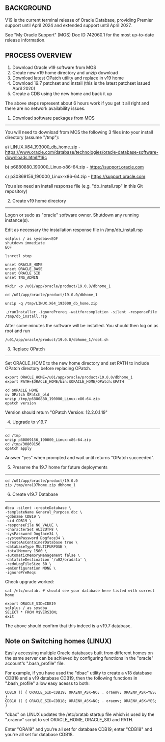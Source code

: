 BACKGROUND
----------
V19 is the current terminal release of Oracle Database, providing Premier support until April 2024 and extended support until April 2027. 

See "My Oracle Support" (MOS) Doc ID 742060.1 for the most up-to-date release information.

PROCESS OVERVIEW
----------------
1. Download Oracle v19 software from MOS
2. Create new v19 home directory and unzip download
3. Download latest OPatch utility and replace in v19 home
4. Download 19.7 patchset and install (this is the latest patchset issued April 2020)
5. Create a CDB using the new home and back it up

The above steps represent about 6 hours work if you get it all right and there are no network availability issues.

1. Download software packages from MOS
--------------------------------------
You will need to download from MOS the following 3 files into your install directory (assume "/tmp"):

a) LINUX.X64_193000_db_home.zip - https://www.oracle.com/database/technologies/oracle-database-software-downloads.html#19c

b) p6880880_190000_Linux-x86-64.zip - https://support.oracle.com

c) p30869156_190000_Linux-x86-64.zip - https://support.oracle.com

You also need an install response file (e.g. "db_install.rsp" in this Git repository)


2. Create v19 home directory
----------------------------
Logon or sudo as "oracle" software owner. Shutdown any running instance(s).

Edit as necessary the installation response file in /tmp/db_install.rsp

```
sqlplus / as sysdba<<EOF
shutdown immediate
EOF

lsnrctl stop

unset ORACLE_HOME
unset ORACLE_BASE
unset ORACLE_SID
unset TNS_ADMIN

mkdir -p /u01/app/oracle/product/19.0.0/dbhome_1

cd /u01/app/oracle/product/19.0.0/dbhome_1

unzip -q /tmp/LINUX.X64_193000_db_home.zip

./runInstaller -ignorePrereq -waitforcompletion -silent -responseFile /tmp/db_install.rsp
```

After some minutes the software will be installed. You should then log on as root and run 

```
/u01/app/oracle/product/19.0.0/dbhome_1/root.sh
```


3. Replace OPatch 
-----------------
Set ORACLE_HOME to the new home directory and set PATH to include OPatch directory before replacing OPatch.

```
export ORACLE_HOME=/u01/app/oracle/product/19.0.0/dbhome_1
export PATH=$ORACLE_HOME/bin:$ORACLE_HOME/OPatch:$PATH

cd $ORACLE_HOME
mv OPatch OPatch_old
unzip /tmp/p6880880_190000_Linux-x86-64.zip
opatch version
```
Version should return "OPatch Version: 12.2.0.1.19"

4. Upgrade to v19.7
-------------------
```
cd /tmp
unzip p30869156_190000_Linux-x86-64.zip
cd /tmp/30869156
opatch apply
```

Answer "yes" when prompted and wait until returns "OPatch succeeded".


5. Preserve the 19.7 home for future deployments
------------------------------------------------
```
cd /u01/app/oracle/product/19.0.0
zip /tmp/ora197home.zip dbhome_1
```

6. Create v19.7 Database
------------------------
```
dbca -silent -createDatabase \
-templateName General_Purpose.dbc \
-gdbname CDB19 \
-sid CDB19 \
-responseFile NO_VALUE \
-characterSet AL32UTF8 \
-sysPassword Dogface34 \
-systemPassword Dogface34 \
-createAsContainerDatabase true \
-databaseType MULTIPURPOSE \
-totalMemory 1500 \
-automaticMemoryManagement false \
-datafileDestination '/u02/oradata' \
-redoLogFileSize 50 \
-emConfiguration NONE \
-ignorePreReqs
```

Check upgrade worked:


```
cat /etc/oratab. # should see your database here listed with correct home

export ORACLE_SID=CDB19
sqlplus / as sysdba
SELECT * FROM V$VERSION;
exit
```

The above should confirm that this indeed is a v19.7 database.


Note on Switching homes (LINUX)
-------------------------------
Easily accessing multiple Oracle databases built from different homes on the same server can be achieved by configuring functions in the "oracle" account's ".bash_profile" file.

For example, if you have used the "dbac" utility to create a v18 database CDB18 and a v19 database CDB19, then the following functions in ".bash_profile" allow easy acesss to both:

```
CDB19 () { ORACLE_SID=CDB19; ORAENV_ASK=NO; . oraenv; ORAENV_ASK=YES; }
CDB18 () { ORACLE_SID=CDB18; ORAENV_ASK=NO; . oraenv; ORAENV_ASK=YES; }
```
"dbac" on LINUX updates the /etc/oratab startup file which is used by the ".oraenv" script to set ORACLE_HOME, ORACLE_SID and PATH.

Enter "ORA19" and you're all set for database CDB19; enter "CDB18" and you're all set for database CDB18.
